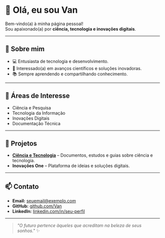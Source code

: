 # 👋 Olá, eu sou Van

Bem-vindo(a) à minha página pessoal!  
Sou apaixonado(a) por **ciência, tecnologia e inovações digitais**.

---

## 🌟 Sobre mim
- 💻 Entusiasta de tecnologia e desenvolvimento.
- 🔬 Interessado(a) em avanços científicos e soluções inovadoras.
- 📚 Sempre aprendendo e compartilhando conhecimento.

---

## 🚀 Áreas de Interesse
- Ciência e Pesquisa
- Tecnologia da Informação
- Inovações Digitais
- Documentação Técnica

---

## 📂 Projetos
- **[Ciência e Tecnologia](./README.md)** – Documentos, estudos e guias sobre ciência e tecnologia.
- **Inovações One** – Plataforma de ideias e soluções digitais.

---

## 📫 Contato
- **Email:** seuemail@exemplo.com
- **GitHub:** [github.com/Van](https://github.com/Van)
- **LinkedIn:** [linkedin.com/in/seu-perfil](https://linkedin.com/in/seu-perfil)

---

> *"O futuro pertence àqueles que acreditam na beleza de seus sonhos."* ✨
